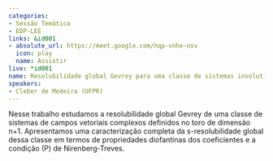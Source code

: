 ```yaml
---
categories:
- Sessão Temática
- EDP-LEE
links: &id001
- absolute_url: https://meet.google.com/hqp-vnhe-nsv
  icon: play
  name: Assistir
live: *id001
name: Resolubilidade global Gevrey para uma classe de sistemas involutivos
speakers:
- Cleber de Medeira (UFPR)
---
```


Nesse trabalho estudamos a resolubilidade global Gevrey de uma classe de sistemas de campos vetoriais complexos definidos no toro de dimensão n+1. Apresentamos uma caracterização completa da s-resolubilidade global dessa classe em termos de propriedades diofantinas dos coeficientes e a condição (P) de Nirenberg-Treves.  